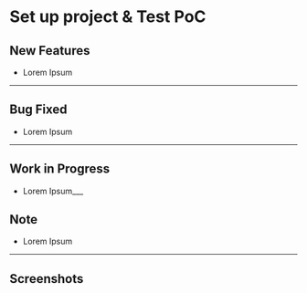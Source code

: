 # Set up project & Test PoC
## New Features
- Lorem Ipsum
___
## Bug Fixed
- Lorem Ipsum
___
## Work in Progress
- Lorem Ipsum___
## Note
- Lorem Ipsum
___
## Screenshots
